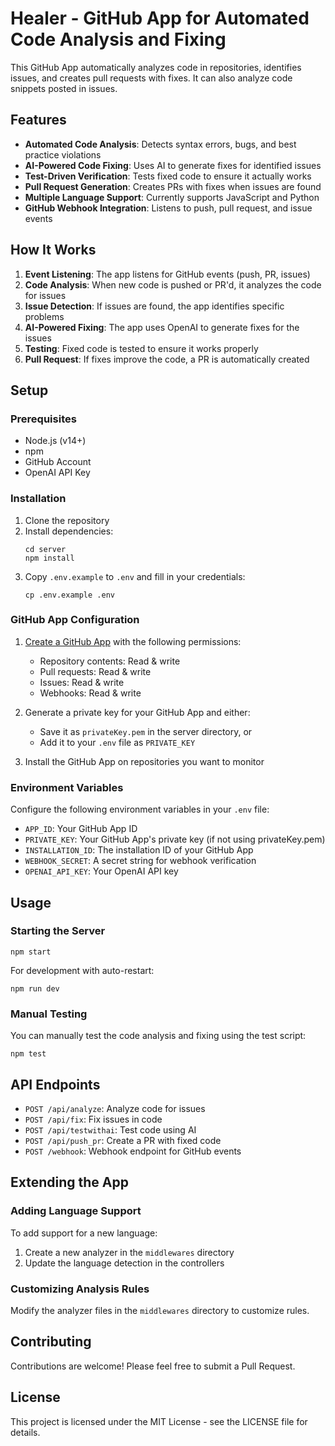 # Healer - GitHub App for Automated Code Analysis and Fixing

This GitHub App automatically analyzes code in repositories, identifies issues, and creates pull requests with fixes. It can also analyze code snippets posted in issues.

## Features

- **Automated Code Analysis**: Detects syntax errors, bugs, and best practice violations
- **AI-Powered Code Fixing**: Uses AI to generate fixes for identified issues
- **Test-Driven Verification**: Tests fixed code to ensure it actually works
- **Pull Request Generation**: Creates PRs with fixes when issues are found
- **Multiple Language Support**: Currently supports JavaScript and Python
- **GitHub Webhook Integration**: Listens to push, pull request, and issue events

## How It Works

1. **Event Listening**: The app listens for GitHub events (push, PR, issues)
2. **Code Analysis**: When new code is pushed or PR'd, it analyzes the code for issues
3. **Issue Detection**: If issues are found, the app identifies specific problems
4. **AI-Powered Fixing**: The app uses OpenAI to generate fixes for the issues
5. **Testing**: Fixed code is tested to ensure it works properly
6. **Pull Request**: If fixes improve the code, a PR is automatically created

## Setup

### Prerequisites

- Node.js (v14+)
- npm
- GitHub Account
- OpenAI API Key

### Installation

1. Clone the repository
2. Install dependencies:
   ```
   cd server
   npm install
   ```
3. Copy `.env.example` to `.env` and fill in your credentials:
   ```
   cp .env.example .env
   ```

### GitHub App Configuration

1. [Create a GitHub App](https://github.com/settings/apps/new) with the following permissions:
   - Repository contents: Read & write
   - Pull requests: Read & write
   - Issues: Read & write
   - Webhooks: Read & write

2. Generate a private key for your GitHub App and either:
   - Save it as `privateKey.pem` in the server directory, or
   - Add it to your `.env` file as `PRIVATE_KEY`

3. Install the GitHub App on repositories you want to monitor

### Environment Variables

Configure the following environment variables in your `.env` file:

- `APP_ID`: Your GitHub App ID
- `PRIVATE_KEY`: Your GitHub App's private key (if not using privateKey.pem)
- `INSTALLATION_ID`: The installation ID of your GitHub App
- `WEBHOOK_SECRET`: A secret string for webhook verification
- `OPENAI_API_KEY`: Your OpenAI API key

## Usage

### Starting the Server

```
npm start
```

For development with auto-restart:
```
npm run dev
```

### Manual Testing

You can manually test the code analysis and fixing using the test script:

```
npm test
```

## API Endpoints

- `POST /api/analyze`: Analyze code for issues
- `POST /api/fix`: Fix issues in code
- `POST /api/testwithai`: Test code using AI
- `POST /api/push_pr`: Create a PR with fixed code
- `POST /webhook`: Webhook endpoint for GitHub events

## Extending the App

### Adding Language Support

To add support for a new language:
1. Create a new analyzer in the `middlewares` directory
2. Update the language detection in the controllers

### Customizing Analysis Rules

Modify the analyzer files in the `middlewares` directory to customize rules.

## Contributing

Contributions are welcome! Please feel free to submit a Pull Request.

## License

This project is licensed under the MIT License - see the LICENSE file for details. 